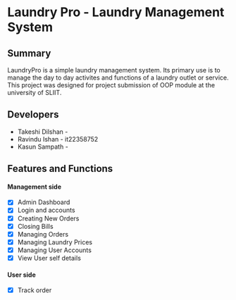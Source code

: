 # Laundry Pro - Laundry Management System

## Summary
LaundryPro is a simple laundry management system. Its primary use is to manage the day to day activites and functions of a laundry outlet or service.
This project was designed for project submission of OOP module at the university of SLIIT.

## Developers

- Takeshi Dilshan - 
- Ravindu Ishan - it22358752
- Kasun Sampath - 

## Features and Functions
#### Management side
- [x] Admin Dashboard
- [x] Login and accounts
- [x] Creating New Orders
- [x] Closing Bills
- [x] Managing Orders
- [x] Managing Laundry Prices
- [x] Managing User Accounts
- [x] View User self details
#### User side
- [x] Track order


